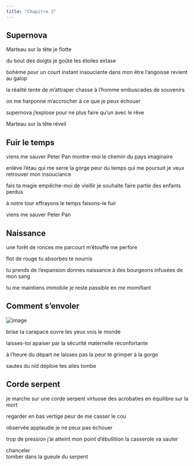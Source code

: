 ```yaml
---
title: "Chapitre 3"
---
```



## Supernova ##

Marteau sur la tête
je flotte

du bout des doigts 
je goûte les étoiles 
extase 

bohème pour un court instant 
insouciante dans mon être 
l’angoisse revient au galop 

la réalité tente de m’attraper 
chasse à l’homme 
embuscades de souvenirs 

on me harponne 
m’accrocher à ce que je peux
échouer 

supernova 
j’explose pour ne plus faire qu’un 
avec le rêve

Marteau sur la tête
réveil 



## Fuir le temps ##


viens me sauver Peter Pan 
montre-moi le chemin 
du pays imaginaire 

enlève l’étau qui me serre la gorge 
peur du temps qui me poursuit
je veux retrouver mon insouciance 

fais ta magie 
empêche-moi de vieillir
je souhaite faire partie des enfants perdus 

à notre tour
effrayons le temps
faisons-le fuir 

viens me sauver Peter Pan 




## Naissance ##


une forêt de ronces me parcourt
m’étouffe
me perfore

flot de rouge 
tu absorbes
te nourris

tu prends de l’expansion
donnes naissance à des bourgeons 
infusées de mon sang 

tu me maintiens immobile 
je reste passible 
en me momifiant 





## Comment s’envoler ##

![image](https://user-images.githubusercontent.com/125372688/229929797-25a371a1-c0c9-42e6-8003-009e6e5b296c.png)

brise ta carapace 
ouvre les yeux 
vois le monde

laisses-toi apaiser 
par la sécurité maternelle
réconfortante

à l’heure du départ
ne laisses pas la peur 
te grimper à la gorge 

sautes du nid 
déploie tes ailes 
tombe                                 




## Corde serpent ##


je marche sur une corde serpent 
virtuose des acrobaties 
en équilibre sur la mort

regarder en bas
vertige 
peur de me casser le cou

observée
applaudie 
je ne peux pas échouer

trop de pression 
j’ai atteint mon point d’ébullition
la casserole va sauter 

chanceler  
tomber 
dans la gueule du serpent 

